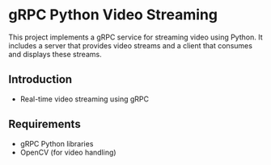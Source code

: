 # gRPC Python Video Streaming

This project implements a gRPC service for streaming video using Python. It includes a server that provides video streams and a client that consumes and displays these streams.

## Introduction
- Real-time video streaming using gRPC

## Requirements
- gRPC Python libraries
- OpenCV (for video handling)
